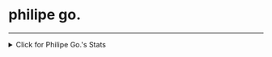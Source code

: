 <p align="center"><h1>philipe go.</h1></p>
<hr>

<details>
<summary>Click for Philipe Go.'s Stats</summary>
<p align="center">
 
[![Top Langs](https://github-readme-stats.vercel.app/api/top-langs/?username=philipe-go&layout=compact)](https://github.com/philipe-go)
[![Github stats](https://github-readme-stats.vercel.app/api?username=philipe-go&lhide_border=true&hide_title=true)](https://github.com/philipe-go)
<br>
</p>

</details> 
